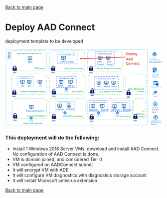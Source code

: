 [Back to main page](DeploymentOutline.md)
# Deploy AAD Connect

deployment template to be developed

![DeployAADConnect ](img/DeployAADConnect.PNG)

### This deployment will do the following:
- Install 1 Windows 2016 Server VMs, download and install AAD Connect. No configuration of AAD Connect is done.
- VM is domain joined, and considered Tier 0
- VM configured on AADConnect subnet
- It will encrypt VM with ADE
- It will configure VM diagnostics with diagnostics storage account
- It will install Microsoft antivirus extension






[Back to main page](DeploymentOutline.md)